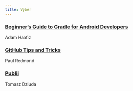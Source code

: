 ```yaml
---
title: Výběr
---
```


### [Beginner’s Guide to Gradle for Android Developers](https://journals.apptivitylab.com/beginners-guide-to-gradle-for-android-developers-7972bfdf0668)
Adam Haafiz

### [GitHub Tips and Tricks](https://laravel-news.com/github-tips-tricks)
Paul Redmond

### [Publii](https://getpublii.com/)
Tomasz Dziuda
